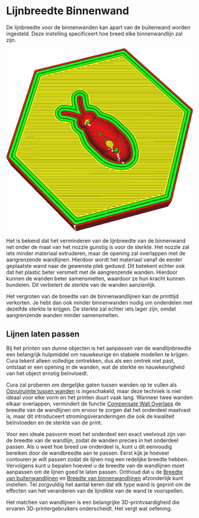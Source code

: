 Lijnbreedte Binnenwand
====
De lijnbreedte voor de binnenwanden kan apart van de buitenwand worden ingesteld. Deze instelling specificeert hoe breed elke binnenwandlijn zal zijn.

<!--screenshot {
"image_path": "wall_line_width_x.png",
"modellen": [{"script": "hive.scad"}],
"camerapositie": [-31, -31, 147],
"instellingen": {
    "wall_line_count": 3,
    "wall_line_width_x": 0,8
},
"kleuren": 64
}-->
![De lijnen voor de binnenwanden zijn veel breder dan de rest](../../../articles/images/wall_line_width_x.png)

Het is bekend dat het verminderen van de lijnbreedte van de binnenwand net onder de maat van het nozzle gunstig is voor de sterkte. Het nozzle zal iets minder materiaal extruderen, maar de opening zal overlappen met de aangrenzende wandlijnen. Hierdoor wordt het materiaal vanaf de eerder geplaatste wand naar de gewenste plek geduwd. Dit betekent echter ook dat het plastic beter versmelt met de aangrenzende wanden. Hierdoor kunnen de wanden beter samensmelten, waardoor ze hun kracht kunnen bundelen. Dit verbetert de sterkte van de wanden aanzienlijk.

Het vergroten van de breedte van de binnenwandlijnen kan de printtijd verkorten. Je hebt dan ook minder binnenwanden nodig om onderdelen met dezelfde sterkte te krijgen. De sterkte zal echter iets lager zijn, omdat aangrenzende wanden minder samensmelten.

Lijnen laten passen
----
Bij het printen van dunne objecten is het aanpassen van de wandlijnbreedte een belangrijk hulpmiddel om nauwkeurige en stabiele modellen te krijgen. Cura tekent alleen volledige omtrekken, dus als een omtrek niet past, ontstaat er een opening in de wanden, wat de sterkte en nauwkeurigheid van het object ernstig beïnvloedt.

Cura zal proberen om dergelijke gaten tussen wanden op te vullen als [Opvulruimte tussen wanden](../shell/fill_perimeter_gaps.md) is ingeschakeld, maar deze techniek is niet ideaal voor elke vorm en het printen duurt vaak lang. Wanneer twee wanden elkaar overlappen, vermindert de functie [Compensate Wall Overlaps](../shell/travel_compensate_overlapping_walls_enabled.md) de breedte van de wandlijnen om ervoor te zorgen dat het onderdeel maatvast is, maar dit introduceert stromingsveranderingen die ook de kwaliteit beïnvloeden en de sterkte van de print.

Voor een ideale pasvorm moet het onderdeel een exact veelvoud zijn van de breedte van de wandlijn, zodat de wanden precies in het onderdeel passen. Als u weet hoe breed uw onderdeel is, kunt u dit eenvoudig bereiken door de wandbreedte aan te passen. Eerst kijk je hoeveel contouren je wilt passen zodat de lijnen nog een redelijke breedte hebben. Vervolgens kunt u bepalen hoeveel u de breedte van de wandlijnen moet aanpassen om de lijnen goed te laten passen. Onthoud dat u de [Breedte van buitenwandlijnen](wall_line_width_0.md) en [Breedte van binnenwandlijnen](wall_line_width_x.md) afzonderlijk kunt instellen. Tel zorgvuldig het aantal keren dat elk type wand is geprint om de effecten van het veranderen van de lijndikte van de wand te voorspellen.

Het matchen van wandlijnen is een belangrijke 3D-printvaardigheid die ervaren 3D-printergebruikers onderscheidt. Het vergt wat oefening.